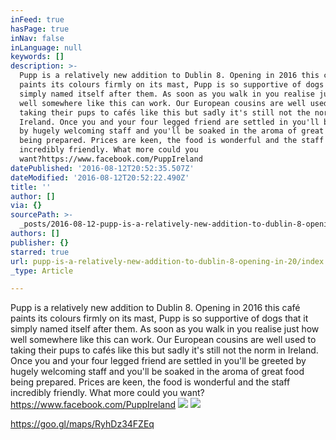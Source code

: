 ```yaml
---
inFeed: true
hasPage: true
inNav: false
inLanguage: null
keywords: []
description: >-
  Pupp is a relatively new addition to Dublin 8. Opening in 2016 this café
  paints its colours firmly on its mast, Pupp is so supportive of dogs that it
  simply named itself after them. As soon as you walk in you realise just how
  well somewhere like this can work. Our European cousins are well used to
  taking their pups to cafés like this but sadly it's still not the norm in
  Ireland. Once you and your four legged friend are settled in you'll be greeted
  by hugely welcoming staff and you'll be soaked in the aroma of great food
  being prepared. Prices are keen, the food is wonderful and the staff
  incredibly friendly. What more could you
  want?https://www.facebook.com/PuppIreland
datePublished: '2016-08-12T20:52:35.507Z'
dateModified: '2016-08-12T20:52:22.490Z'
title: ''
author: []
via: {}
sourcePath: >-
  _posts/2016-08-12-pupp-is-a-relatively-new-addition-to-dublin-8-opening-in-20.md
authors: []
publisher: {}
starred: true
url: pupp-is-a-relatively-new-addition-to-dublin-8-opening-in-20/index.html
_type: Article

---
```

Pupp is a relatively new addition to Dublin 8\. Opening in 2016 this café paints its colours firmly on its mast, Pupp is so supportive of dogs that it simply named itself after them. As soon as you walk in you realise just how well somewhere like this can work. Our European cousins are well used to taking their pups to cafés like this but sadly it's still not the norm in Ireland. Once you and your four legged friend are settled in you'll be greeted by hugely welcoming staff and you'll be soaked in the aroma of great food being prepared. Prices are keen, the food is wonderful and the staff incredibly friendly. What more could you want?  
https://www.facebook.com/PuppIreland
![](https://the-grid-user-content.s3-us-west-2.amazonaws.com/89f2a0f3-32cd-4044-808b-ec80bb78a288.jpg)
![](https://the-grid-user-content.s3-us-west-2.amazonaws.com/a8e2f86f-cba2-4181-90bb-2c5f9ab7068f.png)

https://goo.gl/maps/RyhDz34FZEq